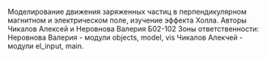 Моделирование движения заряженных частиц в перпендикулярном магнитном и электрическом поле, изучение эффекта Холла.
Авторы Чикалов Алексей и Неровнова Валерия Б02-102
Зоны ответственности:
Неровнова Валерия - модули objects, model, vis
Чикалов Алекчей - модули el_input, main.